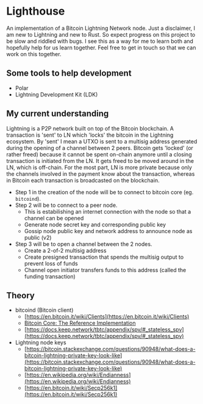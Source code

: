 # Lighthouse

An implementation of a Bitcoin Lightning Network node. Just a disclaimer, I am new to Lightning and new to Rust. So expect progress on this project to be slow and riddled with bugs. I see this as a way for me to learn both and hopefully help for us learn together. Feel free to get in touch so that we can work on this together.

## Some tools to help development

- Polar
- Lightning Development Kit (LDK)

## My current understanding

Lightning is a P2P network built on top of the Bitcoin blockchain. A transaction is 'sent' to LN which 'locks' the bitcoin in the Lightning ecosystem. By 'sent' I mean a UTXO is sent to a multisig address generated during the opening of a channel between 2 peers. Bitcoin gets 'locked' (or rather freed) because it cannot be spent on-chain anymore until a closing transaction is initiated from the LN. It gets freed to be moved around in the LN, which is off-chain. For the most part, LN is more private because only the channels involved in the payment know about the transaction, whereas in Bitcoin each transaction is broadcasted on the blockchain.

- Step 1 in the creation of the node will be to connect to bitcoin core (eg. `bitcoind`). 
- Step 2 will be to connect to a peer node.
    - This is estabilishing an internet connection with the node so that a channel can be opened
    - Generate node secret key and corresponding public key
    - Gossip node public key and network address to announce node as public (v2)
- Step 3 will be to open a channel between the 2 nodes.
    - Create a 2-of-2 multisig address
    - Create presigned transaction that spends the multisig output to prevent loss of funds
    - Channel open initiator transfers funds to this address (called the funding transaction)


## Theory

- bitcoind (Bitcoin client)
    - [https://en.bitcoin.it/wiki/Clients](https://en.bitcoin.it/wiki/Clients)
    - [Bitcoin Core: The Reference Implementation](https://github.com/bitcoinbook/bitcoinbook/blob/develop/ch03.asciidoc)
    - [https://docs.keep.network/tbtc/appendix/spv/#_stateless_spv](https://docs.keep.network/tbtc/appendix/spv/#_stateless_spv)
- Lightning node keys
    - [https://bitcoin.stackexchange.com/questions/90948/what-does-a-bitcoin-lightning-private-key-look-like](https://bitcoin.stackexchange.com/questions/90948/what-does-a-bitcoin-lightning-private-key-look-like)
    - [https://en.wikipedia.org/wiki/Endianness](https://en.wikipedia.org/wiki/Endianness)
    - [https://en.bitcoin.it/wiki/Secp256k1](https://en.bitcoin.it/wiki/Secp256k1)

